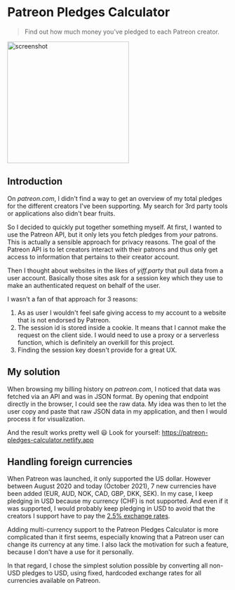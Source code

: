 # Patreon Pledges Calculator

> Find out how much money you've pledged to each Patreon creator.

<img width="277" alt="screenshot" src="https://user-images.githubusercontent.com/1411843/130349351-a2145b0d-ae0f-4693-bda9-0aca4388c568.PNG">

## Introduction

On _patreon.com_, I didn't find a way to get an overview of my total pledges for the different creators I've been supporting. My search for 3rd party tools or applications also didn't bear fruits.

So I decided to quickly put together something myself. At first, I wanted to use the Patreon API, but it only lets you fetch pledges from _your_ patrons. This is actually a sensible approach for privacy reasons. The goal of the Patreon API is to let creators interact with their patrons and thus only get access to information that pertains to their creator account.

Then I thought about websites in the likes of _yiff.party_ that pull data from a user account. Basically those sites ask for a session key which they use to make an authenticated request on behalf of the user.

I wasn't a fan of that approach for 3 reasons:

1. As as user I wouldn't feel safe giving access to my account to a website that is not endorsed by Patreon.
2. The session id is stored inside a cookie. It means that I cannot make the request on the client side. I would need to use a proxy or a serverless function, which is definitely an overkill for this project.
3. Finding the session key doesn't provide for a great UX.

## My solution

When browsing my billing history on _patreon.com_, I noticed that data was fetched via an API and was in JSON format. By opening that endpoint directly in the browser, I could see the raw data.
My idea was then to let the user copy and paste that raw JSON data in my application, and then I would process it for visualization.

And the result works pretty well 😃
Look for yourself:
https://patreon-pledges-calculator.netlify.app

## Handling foreign currencies

When Patreon was launched, it only supported the US dollar. However between August 2020 and today (October 2021), 7 new currencies have been added (EUR, AUD, NOK, CAD, GBP, DKK, SEK). In my case, I keep pledging in USD because my currency (CHF) is not supported. And even if it was supported, I would probably keep pledging in USD to avoid that the creators I support have to pay the [2.5% exchange rates](https://support.patreon.com/hc/en-us/articles/360044469871).

Adding multi-currency support to the Patreon Pledges Calculator is more complicated than it first seems, especially knowing that a Patreon user can change its currency at any time.
I also lack the motivation for such a feature, because I don't have a use for it personally.

In that regard, I chose the simplest solution possible by converting all non-USD pledges to USD, using fixed, hardcoded exchange rates for all currencies available on Patreon.

